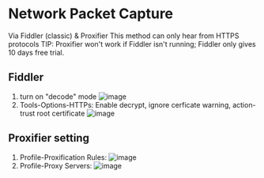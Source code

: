 # Network Packet Capture
Via Fiddler (classic) & Proxifier
This method can only hear from HTTPS protocols
TIP: Proxifier won't work if Fiddler isn't running;  Fiddler only gives 10 days free trial.


## Fiddler
1. turn on "decode" mode
   ![image](https://github.com/user-attachments/assets/33453d77-81e7-4a24-a7f7-e4153d881ad6)
2. Tools-Options-HTTPs: Enable decrypt, ignore cerficate warning, action-trust root certificate
   ![image](https://github.com/user-attachments/assets/4e4e92c3-acca-47ad-be02-feba81e9bec2)

   
## Proxifier setting
1. Profile-Proxification Rules:
    ![image](https://github.com/user-attachments/assets/8a49d54f-88e1-42a2-bd06-5ebbc1ff95c0)
2. Profile-Proxy Servers:
   ![image](https://github.com/user-attachments/assets/0346b58e-f3b8-4619-a499-e818fb9dbbb3)





